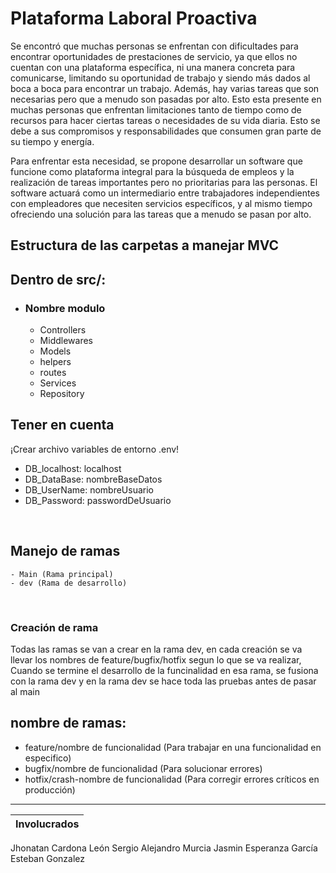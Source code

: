 # Plataforma Laboral Proactiva

Se encontró que muchas personas se enfrentan con dificultades para encontrar oportunidades de prestaciones de servicio, ya que ellos no cuentan con una plataforma específica, ni una manera concreta para comunicarse, limitando su oportunidad de trabajo y siendo más dados al boca a boca para encontrar un trabajo. Además, hay varias tareas que son necesarias pero que a menudo son pasadas por alto. Esto esta presente en muchas personas que enfrentan limitaciones tanto de tiempo como de recursos para hacer ciertas tareas o necesidades de su vida diaria. Esto se debe a sus compromisos  y responsabilidades  que consumen gran parte de su tiempo y energía.

Para enfrentar esta necesidad, se propone desarrollar un software que funcione como plataforma integral para la búsqueda de empleos y la realización de tareas importantes pero no prioritarias para las personas. El software actuará como un intermediario entre trabajadores independientes con empleadores que necesiten servicios específicos, y al mismo tiempo ofreciendo una solución para las tareas que a menudo se pasan por alto.

## Estructura de las carpetas a manejar MVC
## Dentro de src/:
  - ### Nombre modulo
    - Controllers
    - Middlewares
    - Models
    - helpers
    - routes
    - Services
    - Repository
## Tener en cuenta
 ¡Crear archivo variables de entorno .env!
 <br>
  - DB_localhost: localhost
  - DB_DataBase: nombreBaseDatos
  - DB_UserName: nombreUsuario
  - DB_Password: passwordDeUsuario
 <br>
 
  ## Manejo de ramas
    - Main (Rama principal)
    - dev (Rama de desarrollo)
 <br>

### Creación de rama
  Todas las ramas se van a crear en la rama dev, en cada creación se va llevar los nombres de feature/bugfix/hotfix segun lo que se va realizar,
  Cuando se termine el desarrollo de la funcinalidad en esa rama, se fusiona con la rama dev y en la rama dev se hace toda las pruebas antes de pasar al main<br>
  
## nombre de ramas:
  - feature/nombre de funcionalidad (Para trabajar en una funcionalidad en especifico)
  - bugfix/nombre de funcionalidad (Para solucionar errores)
  - hotfix/crash-nombre de funcionalidad (Para corregir errores críticos en producción)
------------------------
Involucrados            |
------------------------|
Jhonatan Cardona León
Sergio Alejandro Murcia 
Jasmin Esperanza García
Esteban Gonzalez

